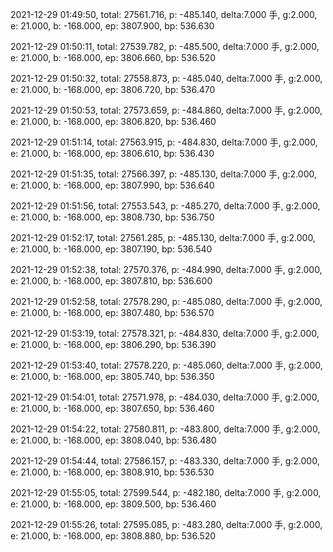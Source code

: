 2021-12-29 01:49:50, total: 27561.716, p: -485.140, delta:7.000 手, g:2.000, e: 21.000, b: -168.000, ep: 3807.900, bp: 536.630

2021-12-29 01:50:11, total: 27539.782, p: -485.500, delta:7.000 手, g:2.000, e: 21.000, b: -168.000, ep: 3806.660, bp: 536.520

2021-12-29 01:50:32, total: 27558.873, p: -485.040, delta:7.000 手, g:2.000, e: 21.000, b: -168.000, ep: 3806.720, bp: 536.470

2021-12-29 01:50:53, total: 27573.659, p: -484.860, delta:7.000 手, g:2.000, e: 21.000, b: -168.000, ep: 3806.820, bp: 536.460

2021-12-29 01:51:14, total: 27563.915, p: -484.830, delta:7.000 手, g:2.000, e: 21.000, b: -168.000, ep: 3806.610, bp: 536.430

2021-12-29 01:51:35, total: 27566.397, p: -485.130, delta:7.000 手, g:2.000, e: 21.000, b: -168.000, ep: 3807.990, bp: 536.640

2021-12-29 01:51:56, total: 27553.543, p: -485.270, delta:7.000 手, g:2.000, e: 21.000, b: -168.000, ep: 3808.730, bp: 536.750

2021-12-29 01:52:17, total: 27561.285, p: -485.130, delta:7.000 手, g:2.000, e: 21.000, b: -168.000, ep: 3807.190, bp: 536.540

2021-12-29 01:52:38, total: 27570.376, p: -484.990, delta:7.000 手, g:2.000, e: 21.000, b: -168.000, ep: 3807.810, bp: 536.600

2021-12-29 01:52:58, total: 27578.290, p: -485.080, delta:7.000 手, g:2.000, e: 21.000, b: -168.000, ep: 3807.480, bp: 536.570

2021-12-29 01:53:19, total: 27578.321, p: -484.830, delta:7.000 手, g:2.000, e: 21.000, b: -168.000, ep: 3806.290, bp: 536.390

2021-12-29 01:53:40, total: 27578.220, p: -485.060, delta:7.000 手, g:2.000, e: 21.000, b: -168.000, ep: 3805.740, bp: 536.350

2021-12-29 01:54:01, total: 27571.978, p: -484.030, delta:7.000 手, g:2.000, e: 21.000, b: -168.000, ep: 3807.650, bp: 536.460

2021-12-29 01:54:22, total: 27580.811, p: -483.800, delta:7.000 手, g:2.000, e: 21.000, b: -168.000, ep: 3808.040, bp: 536.480

2021-12-29 01:54:44, total: 27586.157, p: -483.330, delta:7.000 手, g:2.000, e: 21.000, b: -168.000, ep: 3808.910, bp: 536.530

2021-12-29 01:55:05, total: 27599.544, p: -482.180, delta:7.000 手, g:2.000, e: 21.000, b: -168.000, ep: 3809.500, bp: 536.460

2021-12-29 01:55:26, total: 27595.085, p: -483.280, delta:7.000 手, g:2.000, e: 21.000, b: -168.000, ep: 3808.880, bp: 536.520